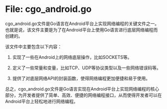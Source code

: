 # File: cgo_android.go

cgo_android.go文件是Go语言在Android平台上实现网络编程的关键文件之一。也就是说，该文件主要是为了在Android平台上使用Go语言进行底层网络编程而创建的。

该文件中主要包含以下内容：

1. 实现了一些在Android上的网络底层操作，比如SOCKETS等。

2. 定义了一些常量和变量，比如TCP、UDP等协议类型以及一些网络错误码等。

3. 提供了对底层网络API的封装函数，使得网络编程更加便捷和易于使用。

总之，cgo_android.go文件是Go语言实现在Android平台上实现网络编程的核心部分，为开发者提供了简单、高效、便捷的网络编程接口，从而使得开发者可以在Android平台上轻松地进行网络编程。

